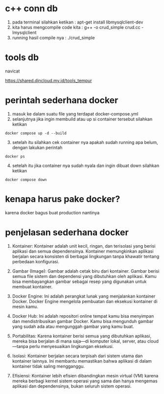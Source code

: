 # c++ conn db
1. pada terminal silahkan ketikan : apt-get install libmysqlclient-dev
2. kita harus mengcompile code kita : g++ -o crud_simple crud.cc -lmysqlclient
3. running hasil compile nya : ./crud_simple

# tools db
navicat

https://shared.djncloud.my.id/tools_tempur

# perintah sederhana docker
1. masuk ke dalam suatu file yang terdapat docker-compose.yml
2. selanjutnya jika ingin membuild atau up si container tersebut silahkan ketikan 
```
docker compose up -d --build 
```

3. setelah itu silahkan cek container nya apakah sudah running apa belum, dengan lakukan perintah
```
docker ps 
```

4. setelah itu jika container nya sudah nyala dan ingin dibuat down silahkan ketikan 
```
docker compose down
```

# kenapa harus pake docker?
karena docker bagus buat production nantinya

# penjelasan sederhana docker 
1. Kontainer: Kontainer adalah unit kecil, ringan, dan terisolasi yang berisi aplikasi dan semua dependensinya. Kontainer memungkinkan aplikasi berjalan secara konsisten di berbagai lingkungan tanpa khawatir tentang perbedaan konfigurasi.

2. Gambar (Image): Gambar adalah cetak biru dari kontainer. Gambar berisi semua file sistem dan dependensi yang dibutuhkan oleh aplikasi. Kamu bisa membayangkan gambar sebagai resep yang digunakan untuk membuat kontainer.

3. Docker Engine: Ini adalah perangkat lunak yang menjalankan kontainer Docker. Docker Engine mengelola pembuatan dan eksekusi kontainer di mesin kamu.

4. Docker Hub: Ini adalah repositori online tempat kamu bisa menyimpan dan mendistribusikan gambar Docker. Kamu bisa mengunduh gambar yang sudah ada atau mengunggah gambar yang kamu buat.

5. Portabilitas: Karena kontainer berisi semua yang dibutuhkan aplikasi, mereka bisa berjalan di mana saja—di komputer lokal, server, atau cloud—tanpa perlu menyesuaikan lingkungan eksekusi.

6. Isolasi: Kontainer berjalan secara terpisah dari sistem utama dan kontainer lainnya. Ini membantu memastikan bahwa aplikasi di dalam kontainer tidak saling mengganggu.

7. Efisiensi: Kontainer lebih efisien dibandingkan mesin virtual (VM) karena mereka berbagi kernel sistem operasi yang sama dan hanya mengemas aplikasi dan dependensinya, bukan seluruh sistem operasi.
